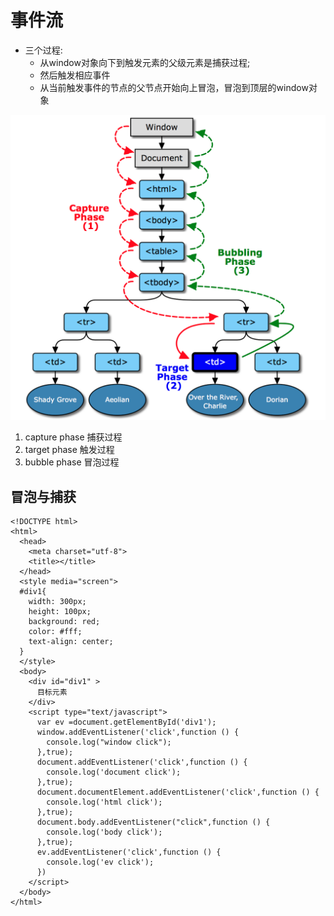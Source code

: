 # 事件流

* 三个过程:
  * 从window对象向下到触发元素的父级元素是捕获过程;
  * 然后触发相应事件
  * 从当前触发事件的节点的父节点开始向上冒泡，冒泡到顶层的window对象

![](../../.gitbook/assets/屏幕快照%202017-12-07%20下午4.28.13.png)

1. capture phase 捕获过程
2. target phase 触发过程
3. bubble phase 冒泡过程

## 冒泡与捕获

```markup
<!DOCTYPE html>
<html>
  <head>
    <meta charset="utf-8">
    <title></title>
  </head>
  <style media="screen">
  #div1{
    width: 300px;
    height: 100px;
    background: red;
    color: #fff;
    text-align: center;
  }
  </style>
  <body>
    <div id="div1" >
      目标元素
    </div>
    <script type="text/javascript">
      var ev =document.getElementById('div1');
      window.addEventListener('click',function () {
        console.log("window click");
      },true);
      document.addEventListener('click',function () {
        console.log('document click');
      },true);
      document.documentElement.addEventListener('click',function () {
        console.log('html click');
      },true);
      document.body.addEventListener("click",function () {
        console.log('body click');
      },true);
      ev.addEventListener('click',function () {
        console.log('ev click');
      })
    </script>
  </body>
</html>
```


